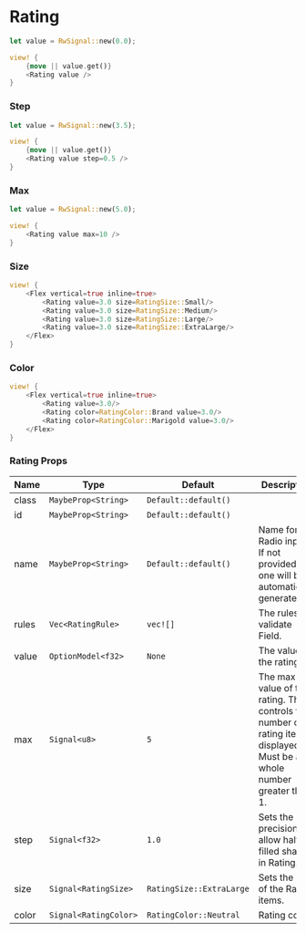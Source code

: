 # Rating

```rust demo
let value = RwSignal::new(0.0);

view! {
    {move || value.get()}
    <Rating value />
}
```

### Step

```rust demo
let value = RwSignal::new(3.5);

view! {
    {move || value.get()}
    <Rating value step=0.5 />
}
```

### Max

```rust demo
let value = RwSignal::new(5.0);

view! {
    <Rating value max=10 />
}
```

### Size

```rust demo
view! {
    <Flex vertical=true inline=true>
        <Rating value=3.0 size=RatingSize::Small/>
        <Rating value=3.0 size=RatingSize::Medium/>
        <Rating value=3.0 size=RatingSize::Large/>
        <Rating value=3.0 size=RatingSize::ExtraLarge/>
    </Flex>
}
```

### Color

```rust demo
view! {
    <Flex vertical=true inline=true>
        <Rating value=3.0/>
        <Rating color=RatingColor::Brand value=3.0/>
        <Rating color=RatingColor::Marigold value=3.0/>
    </Flex>
}
```

### Rating Props

| Name | Type | Default | Description |
| --- | --- | --- | --- |
| class | `MaybeProp<String>` | `Default::default()` |  |
| id | `MaybeProp<String>` | `Default::default()` |  |
| name | `MaybeProp<String>` | `Default::default()` | Name for the Radio inputs. If not provided, one will be automatically generated. |
| rules | `Vec<RatingRule>` | `vec![]` | The rules to validate Field. |
| value | `OptionModel<f32>` | `None` | The value of the rating. |
| max | `Signal<u8>` | `5` | The max value of the rating. This controls the number of rating items displayed. Must be a whole number greater than 1. |
| step | `Signal<f32>` | `1.0` | Sets the precision to allow half-filled shapes in Rating. |
| size | `Signal<RatingSize>` | `RatingSize::ExtraLarge` | Sets the size of the Rating items. |
| color | `Signal<RatingColor>` | `RatingColor::Neutral` | Rating color. |
